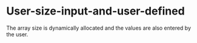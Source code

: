 # User-size-input-and-user-defined
The array size is dynamically allocated and the values are also entered by the user.
